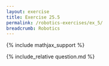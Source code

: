 ```yaml
---
layout: exercise
title: Exercise 25.5
permalink: /robotics-exercises/ex_5/
breadcrumb: Robotics
---
```


{% include mathjax_support %}

<div><i class="arrow-up loader" data-chapter="robotics-exercises" data-exercise="ex_5" data-rating="0"></i></div>
{% include_relative question.md %}
